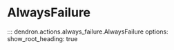 # AlwaysFailure

::: dendron.actions.always_failure.AlwaysFailure
    options:
        show_root_heading: true
